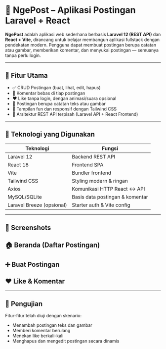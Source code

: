 # 📝 NgePost – Aplikasi Postingan Laravel + React

**NgePost** adalah aplikasi web sederhana berbasis **Laravel 12 (REST API)** dan **React + Vite**, dirancang untuk belajar membangun aplikasi fullstack dengan pendekatan modern. Pengguna dapat membuat postingan berupa catatan atau gambar, memberikan komentar, dan menyukai postingan — semuanya tanpa perlu login.

---

## 🎯 Fitur Utama

- ✅ CRUD Postingan (buat, lihat, edit, hapus)
- 💬 Komentar bebas di tiap postingan
- ❤️ Like tanpa login, dengan animasi/suara opsional
- 📸 Postingan berupa catatan teks atau gambar
- 🎨 Tampilan fun dan responsif dengan Tailwind CSS
- 🚀 Arsitektur REST API terpisah (Laravel API + React Frontend)

---

## 🧰 Teknologi yang Digunakan

| Teknologi     | Fungsi                         |
|---------------|--------------------------------|
| Laravel 12    | Backend REST API               |
| React 18      | Frontend SPA                   |
| Vite          | Bundler frontend               |
| Tailwind CSS  | Styling modern & ringan        |
| Axios         | Komunikasi HTTP React ↔ API    |
| MySQL/SQLite  | Basis data postingan & komentar |
| Laravel Breeze (opsional) | Starter auth & Vite config |

---

## 📸 Screenshots
## 🏠 Beranda (Daftar Postingan)

## ➕ Buat Postingan

## ❤️ Like & Komentar

---

## 🧪 Pengujian
Fitur-fitur telah diuji dengan skenario:
- Menambah postingan teks dan gambar
- Memberi komentar berulang
- Menekan like berkali-kali
- Menghapus dan mengedit postingan secara dinamis
